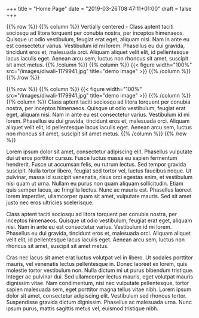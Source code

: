 +++
title = "Home Page"
date = "2019-03-26T08:47:11+01:00"
draft = false
+++

{{% row %}}
{{% column %}}
Vertially centered - Class aptent taciti sociosqu ad litora torquent per conubia nostra, per inceptos himenaeos. Quisque ut odio vestibulum, feugiat erat eget, aliquam nisi. Nam in ante eu est consectetur varius. Vestibulum id mi lorem. Phasellus eu dui gravida, tincidunt eros et, malesuada orci. Aliquam aliquet velit elit, id pellentesque lacus iaculis eget. Aenean arcu sem, luctus non rhoncus sit amet, suscipit sit amet metus.
{{% /column %}}
{{% column %}}
{{< figure width="100%" src="/images/diwali-1179941.jpg" title="demo image" >}}
{{% /column %}}
{{% /row %}}

{{% row %}}
{{% column %}}
{{< figure width="100%" src="/images/diwali-1179941.jpg" title="demo image" >}}
{{% /column %}}
{{% column %}}
Class aptent taciti sociosqu ad litora torquent per conubia nostra, per inceptos himenaeos. Quisque ut odio vestibulum, feugiat erat eget, aliquam nisi. Nam in ante eu est consectetur varius. Vestibulum id mi lorem. Phasellus eu dui gravida, tincidunt eros et, malesuada orci. Aliquam aliquet velit elit, id pellentesque lacus iaculis eget. Aenean arcu sem, luctus non rhoncus sit amet, suscipit sit amet metus.
{{% /column %}}
{{% /row %}}

Lorem ipsum dolor sit amet, consectetur adipiscing elit. Phasellus vulputate dui ut eros porttitor cursus. Fusce luctus massa eu sapien fermentum hendrerit. Fusce ut accumsan felis, eu rutrum lectus. Sed tempor gravida suscipit. Nulla tortor libero, feugiat sed tortor vel, luctus faucibus neque. Ut pulvinar, massa id suscipit venenatis, risus orci egestas enim, et vestibulum nisi quam ut urna. Nullam eu purus non quam aliquam sollicitudin. Etiam quis semper lacus, ac fringilla lectus. Nunc ac mauris est. Phasellus laoreet lorem imperdiet, ullamcorper quam sit amet, vulputate mauris. Sed sit amet justo nec eros ultricies scelerisque.

Class aptent taciti sociosqu ad litora torquent per conubia nostra, per inceptos himenaeos. Quisque ut odio vestibulum, feugiat erat eget, aliquam nisi. Nam in ante eu est consectetur varius. Vestibulum id mi lorem. Phasellus eu dui gravida, tincidunt eros et, malesuada orci. Aliquam aliquet velit elit, id pellentesque lacus iaculis eget. Aenean arcu sem, luctus non rhoncus sit amet, suscipit sit amet metus.

Cras nec lacus sit amet erat luctus volutpat vel in libero. Ut sodales porttitor mauris, vel venenatis lectus pellentesque in. Donec laoreet ex lorem, quis molestie tortor vestibulum non. Nulla dictum mi ut purus bibendum tristique. Integer ac pulvinar dui. Sed ullamcorper lectus mauris, eget volutpat mauris dignissim vitae. Nam condimentum, nisi nec vulputate pellentesque, tortor sapien malesuada sem, eget porttitor magna tellus vitae nibh. Lorem ipsum dolor sit amet, consectetur adipiscing elit. Vestibulum sed rhoncus tortor. Suspendisse gravida dictum dignissim. Phasellus ac malesuada urna. Nunc ipsum purus, mattis sagittis metus vel, euismod tristique nibh.
